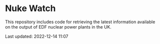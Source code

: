 # Nuke Watch

This repository includes code for retrieving the latest information available on the output of EDF nuclear power plants in the UK.

Last updated: 2022-12-14 11:07